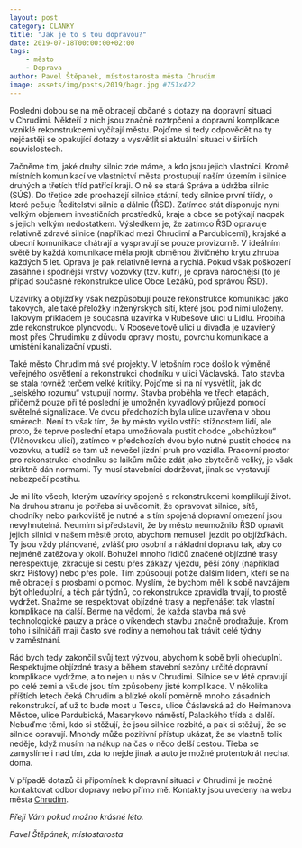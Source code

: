 ```yaml
---
layout: post
category: CLANKY
title: "Jak je to s tou dopravou?"
date: 2019-07-18T00:00:00+02:00  
tags: 
    - město
    - Doprava 
author: Pavel Štěpanek, místostarosta města Chrudim
image: assets/img/posts/2019/bagr.jpg #751x422
---
```



Poslední dobou se na mě obracejí občané s dotazy na dopravní situaci v Chrudimi. Někteří z nich jsou značně roztrpčeni a dopravní komplikace vzniklé rekonstrukcemi vyčítají městu. Pojďme si tedy odpovědět na ty nejčastěji se opakující dotazy a vysvětlit si aktuální situaci v širších souvislostech.

Začněme tím, jaké druhy silnic zde máme, a kdo jsou jejich vlastníci. Kromě místních komunikací ve vlastnictví města prostupují naším územím i silnice druhých a třetích tříd patřící kraji. O ně se stará Správa a údržba silnic (SÚS). Do třetice zde procházejí silnice státní, tedy silnice první třídy, o které pečuje Ředitelství silnic a dálnic (ŘSD). Zatímco stát disponuje nyní velkým objemem investičních prostředků, kraje a obce se potýkají naopak s jejich velkým nedostatkem. Výsledkem je, že zatímco ŘSD opravuje relativně zdravé silnice (například mezi Chrudimí a Pardubicemi), krajské a obecní komunikace chátrají a vyspravují se pouze provizorně. V ideálním světě by každá komunikace měla projít obměnou živičného krytu zhruba každých 5 let. Oprava je pak relativně levná a rychlá. Pokud však poškození zasáhne i spodnější vrstvy vozovky (tzv. kufr), je oprava náročnější (to je případ současné rekonstrukce ulice Obce Ležáků, pod správou ŘSD). 

Uzavírky a objížďky však nezpůsobují pouze rekonstrukce komunikací jako takových, ale také přeložky inženýrských sítí, které jsou pod nimi uloženy. Takovým příkladem je současná uzavírka v Rubešově ulici u Lídlu. Probíhá zde  rekonstrukce plynovodu. V Rooseveltově ulici u divadla je uzavřený most přes Chrudimku z důvodu opravy mostu, povrchu komunikace a umístění kanalizační vpusti.

Také město Chrudim má své projekty. V letošním roce došlo k výměně veřejného osvětlení a rekonstrukci chodníku v ulici Václavská. Tato stavba se stala rovněž terčem velké kritiky. Pojďme si na ní vysvětlit, jak do „selského rozumu“ vstupují normy. Stavba proběhla ve třech etapách, přičemž pouze při té poslední je umožněn kyvadlový průjezd pomocí světelné signalizace. Ve dvou předchozích byla ulice uzavřena v obou směrech. Není to však tím, že by město vyšlo vstříc stížnostem lidí, ale proto, že teprve poslední etapa umožňovala pustit chodce „obchůzkou“ (Vlčnovskou ulicí), zatímco v předchozích dvou bylo nutné pustit chodce na vozovku, a tudíž se tam už nevešel jízdní pruh pro vozidla. Pracovní prostor pro rekonstrukci chodníku se laikům může zdát jako zbytečně veliký, je však striktně dán normami. Ty musí stavebníci dodržovat, jinak se vystavují nebezpečí postihu. 

Je mi líto všech, kterým uzavírky spojené s rekonstrukcemi komplikují život. Na druhou stranu je potřeba si uvědomit, že opravovat silnice, sítě, chodníky nebo parkoviště je nutné a s tím spojená dopravní omezení jsou nevyhnutelná. Neumím si představit, že by město neumožnilo ŘSD opravit jejich silnici v našem městě proto, abychom nemuseli jezdit po objížďkách. Ty jsou vždy plánované, zvlášť pro osobní a nákladní dopravu tak, aby co nejméně zatěžovaly okolí. Bohužel mnoho řidičů značené objízdné trasy nerespektuje, zkracuje si cestu přes zákazy vjezdu, pěší zóny (například skrz Píšťovy) nebo přes pole. Tím způsobují potíže dalším lidem, kteří se na mě obracejí s prosbami o pomoc. Myslím, že bychom měli k sobě navzájem být ohleduplní, a těch pár týdnů, co rekonstrukce zpravidla trvají, to prostě vydržet. Snažme se respektovat objízdné trasy a nepřenášet tak vlastní komplikace na další. Berme na vědomí, že každá stavba má své technologické pauzy a práce o víkendech stavbu značně prodražuje. Krom toho i silničáři mají často své rodiny a nemohou tak trávit celé týdny v zaměstnání. 

Rád bych tedy zakončil svůj text výzvou, abychom k sobě byli ohleduplní. Respektujme objízdné trasy a během stavební sezóny určité dopravní komplikace vydržme, a to nejen u nás v Chrudimi. Silnice se v létě opravují po celé zemi a všude jsou tím způsobeny jisté komplikace. V několika příštích letech čeká Chrudim a blízké okolí poměrně mnoho zásadních rekonstrukcí, ať už to bude most u Tesca, ulice Čáslavská až do Heřmanova Městce, ulice Pardubická, Masarykovo náměstí, Palackého třída a další. Nebuďme těmi, kdo si stěžují, že jsou silnice rozbité, a pak si stěžují, že se silnice opravují. Mnohdy může pozitivní přístup ukázat, že se vlastně tolik neděje, když musím na nákup na čas o něco delší cestou. Třeba se zamyslíme i nad tím, zda to nejde jinak a auto je možné protentokrát nechat doma. 

V případě dotazů či připomínek k dopravní situaci v Chrudimi je možné kontaktovat odbor dopravy nebo přímo mě. Kontakty jsou uvedeny na webu města [Chrudim](https://www.chrudim.eu). 

*Přeji Vám pokud možno krásné léto.*

*Pavel Štěpánek, místostarosta*


